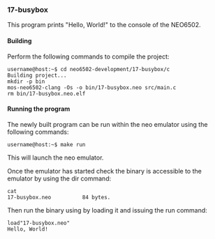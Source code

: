 ### 17-busybox

This program prints "Hello, World!" to the console of the NEO6502.

#### Building

Perform the following commands to compile the project:

```
username@host:~$ cd neo6502-development/17-busybox/c
Building project...
mkdir -p bin
mos-neo6502-clang -Os -o bin/17-busybox.neo src/main.c
rm bin/17-busybox.neo.elf
```

#### Running the program

The newly built program can be run within the neo emulator using the following commands:

```
username@host:~$ make run
```

This will launch the neo emulator.

Once the emulator has started check the binary is accessible to the emulator by using the dir command:

```
cat
17-busybox.neo          84 bytes.
```

Then run the binary using by loading it and issuing the run command:

```
load"17-busybox.neo"
Hello, World!
```
